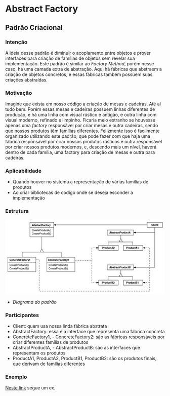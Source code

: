 #
# Abstract Factory
## Padrão Criacional

### Intenção
A ideia desse padrão é diminuir o acoplamento entre objetos e prover interfaces para criação de famílias de objetos sem revelar sua implementação.
Este padrão é similar ao *Factory Method*, porém nesse caso, há uma camada extra de abstração. Aqui há fábricas que abstraem a criação de objetos concretos, e essas fábricas também possúem suas criações abstraídas.

### Motivação
Imagine que exista em nosso código a criação de mesas e cadeiras. Até aí tudo bem. Porém essas mesas e cadeiras possuem linhas diferentes de produção, e há uma linha com visual rústico e antigão, e outra linha com visual moderno, refinado e limpinho. Ficaria meio estranho se houvesse apenas uma *factory* responsável por criar mesas e outra cadeiras, sendo que nossos produtos têm famílias diferentes. Felizmente isso é facilmente organizado utilizando este padrão, que pode fazer com que haja uma fábrica responsável por criar nossos produtos rústicos e outra responsável por criar nossos produtos modernos, e, descendo mais um nível, haverá dentro de cada família, uma factory para criação de mesas e outra para cadeiras.

### Aplicabilidade
- Quando houver no sistema a representação de várias famílias de produtos
- Ao criar bibliotecas de código onde se deseja esconder a implementação

### Estrutura
![Diagrama do padrão](./diagrama-padrao.jpg)
- *Diagrama do padrão*

### Participantes
- Client: quem usa nossa linda fábrica abstrata
- AbstractFactory: essa é a interface que representa uma fábrica concreta
- ConcreteFactory1, - ConcreteFactory2: são as fábricas responsáveis por criar diferentes famílias de produtos
- AbstractProductA, - AbstractProductB: são as interfaces que representam os produtos
- ProductA1, ProductA2, ProductB1, ProductB2: são os produtos finais, que derivam de famílias diferentes

### Exemplo
[Neste link](./exemplo) segue um ex.
